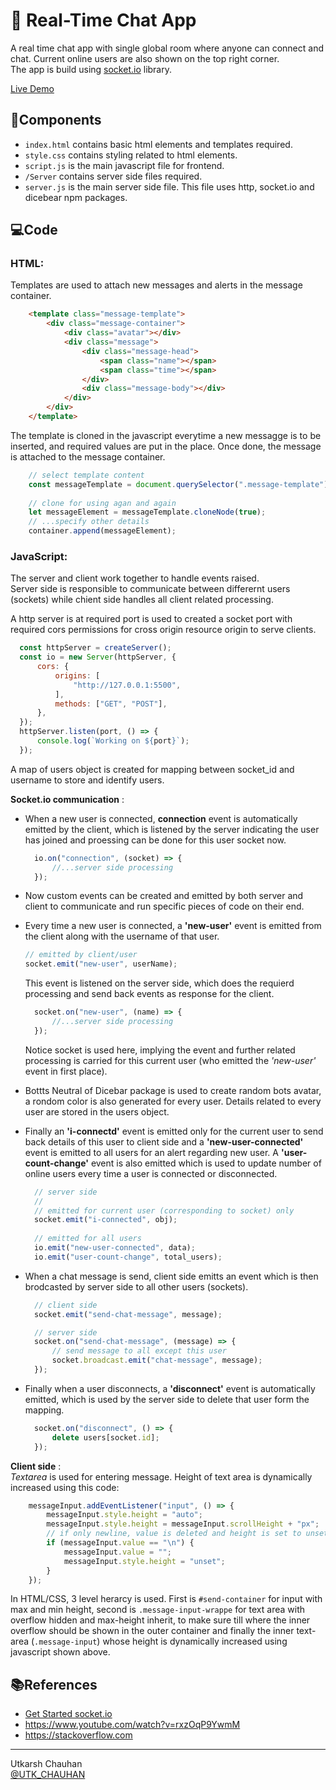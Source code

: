 # 💬 Real-Time Chat App
A real time chat app with single global room where anyone can connect and chat. Current online users are also shown on the top right corner.  
The app is build using [socket.io](https://socket.io/) library.  

[Live Demo](https://im-utkarsh.github.io/basic-real-time-chat-app/)  

## 🧩Components
* `index.html` contains basic html elements and templates required.
* `style.css` contains styling related to html elements.
* `script.js` is the main javascript file for frontend.
* `/Server` contains server side files required.
* `server.js` is the main server side file. This file uses http, socket.io and dicebear npm packages.
## 💻Code
### HTML:
Templates are used to attach new messages and alerts in the message container.
```html
    <template class="message-template">
        <div class="message-container">
            <div class="avatar"></div>
            <div class="message">
                <div class="message-head">
                    <span class="name"></span>
                    <span class="time"></span>
                </div>
                <div class="message-body"></div>
            </div>
        </div>
    </template>
```
The template is cloned in the javascript everytime a new messagge is to be inserted, and required values are put in the place. Once done, the message is attached to the message container.
```javascript
    // select template content
    const messageTemplate = document.querySelector(".message-template").content;
    
    // clone for using agan and again
    let messageElement = messageTemplate.cloneNode(true);
    // ...specify other details
    container.append(messageElement);
```

### JavaScript:
The server and client work together to handle events raised.  
Server side is responsible to communicate between differernt users (sockets) while chient side handles all client related processing.  

A http server is at required port is used to created a socket port with required cors permissions for cross origin resource origin to serve clients.
  ```javascript
    const httpServer = createServer();
    const io = new Server(httpServer, {
        cors: {
            origins: [
                "http://127.0.0.1:5500",
            ],
            methods: ["GET", "POST"],
        },
    });
    httpServer.listen(port, () => {
        console.log(`Working on ${port}`);
    });
  ```

A map of users object is created for mapping between socket_id and username to store and identify users.

**Socket.io communication** :
* When a new user is connected, **connection** event is automatically emitted by the client, which is listened by the server indicating the user has joined and proessing can be done for this user socket now.
  ```javascript
    io.on("connection", (socket) => {
        //...server side processing
    });
  ```

* Now custom events can be created and emitted by both server and client to communicate and run specific pieces of code on their end.

* Every time a new user is connected, a **'new-user'** event is emitted from the client along with the username of that user.
  ```javascript
  // emitted by client/user
  socket.emit("new-user", userName);
  ```
  This event is listened on the server side, which does the requierd processing and send back events as response for the client.
  ```javascript
    socket.on("new-user", (name) => {
        //...server side processing
    });
  ```
  Notice socket is used here, implying the event and further related processing is carried for this current user (who emitted the *'new-user'* event in first place).

* Bottts Neutral of Dicebar package is used to create random bots avatar, a rondom color is also generated for every user. Details related to every user are stored in the users object.

* Finally an **'i-connectd'** event is emitted only for the current user to send back details of this user to client side and a **'new-user-connected'** event is emitted to all users for an alert regarding new user. A **'user-count-change'** event is also emitted which is used to update number of online users every time a user is connected or disconnected.
  ```javascript
    // server side
    //
    // emitted for current user (corresponding to socket) only
    socket.emit("i-connected", obj);
    
    // emitted for all users
    io.emit("new-user-connected", data);
    io.emit("user-count-change", total_users);
  ```

* When a chat message is send, client side emitts an event which is then brodcasted by server side to all other users (sockets).
  ```javascript
    // client side
    socket.emit("send-chat-message", message);

    // server side
    socket.on("send-chat-message", (message) => {
        // send message to all except this user
        socket.broadcast.emit("chat-message", message);
    });
  ```
* Finally when a user disconnects, a **'disconnect'** event is automatically emitted, which is used by the server side to delete that user form the mapping.
  ```javascript
    socket.on("disconnect", () => {
        delete users[socket.id];
    });
  ```

**Client side** :  
*Textarea* is used for entering message. Height of text area is dynamically increased using this code:
```javascript
    messageInput.addEventListener("input", () => {
        messageInput.style.height = "auto";
        messageInput.style.height = messageInput.scrollHeight + "px";
        // if only newline, value is deleted and height is set to unset (original)
        if (messageInput.value == "\n") {
            messageInput.value = "";
            messageInput.style.height = "unset";
        }
    });
```
In HTML/CSS, 3 level herarcy is used. First is `#send-container` for input with max and min height, second is `.message-input-wrappe` for text area with overflow hidden and max-height inherit, to make sure till where the inner overflow should be shown in the outer container and finally the inner text-area (`.message-input`) whose height is dynamically increased using javascript shown above.

## 📚References
* [Get Started socket.io](https://socket.io/get-started/chat)
* https://www.youtube.com/watch?v=rxzOqP9YwmM
* https://stackoverflow.com

---
Utkarsh Chauhan  
[@UTK_CHAUHAN](https://twitter.com/UTK_CHAUHAN)
